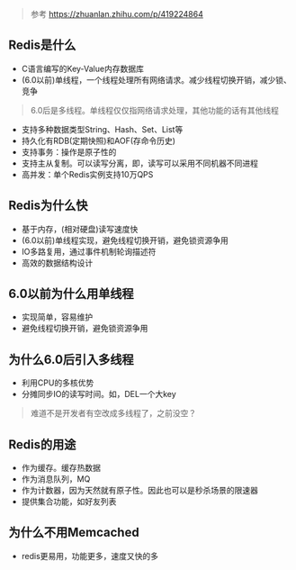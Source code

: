 > 参考 https://zhuanlan.zhihu.com/p/419224864
## Redis是什么
+ C语言编写的Key-Value内存数据库
+ (6.0以前)单线程，一个线程处理所有网络请求。减少线程切换开销，减少锁、竞争
> 6.0后是多线程。单线程仅仅指网络请求处理，其他功能的话有其他线程
+ 支持多种数据类型String、Hash、Set、List等
+ 持久化有RDB(定期快照)和AOF(存命令历史)
+ 支持事务：操作是原子性的
+ 支持主从复制。可以读写分离，即，读写可以采用不同机器不同进程
+ 高并发：单个Redis实例支持10万QPS

## Redis为什么快
+ 基于内存，(相对硬盘)读写速度快
+ (6.0以前)单线程实现，避免线程切换开销，避免锁资源争用
+ IO多路复用，通过事件机制轮询描述符
+ 高效的数据结构设计

## 6.0以前为什么用单线程
+ 实现简单，容易维护
+ 避免线程切换开销，避免锁资源争用

## 为什么6.0后引入多线程
+ 利用CPU的多核优势
+ 分摊同步IO的读写时间。如，DEL一个大key
> 难道不是开发者有空改成多线程了，之前没空？

## Redis的用途
+ 作为缓存。缓存热数据
+ 作为消息队列，MQ
+ 作为计数器，因为天然就有原子性。因此也可以是秒杀场景的限速器
+ 提供集合功能，如好友列表

## 为什么不用Memcached
+ redis更易用，功能更多，速度又快的多



